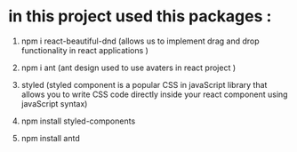# in this project used this packages :

1. npm i react-beautiful-dnd (allows us to implement drag and drop functionality in react applications )

2. npm i ant (ant design used to use avaters in react project )

3. styled (styled component is a popular CSS in javaScript library that allows you to write CSS code directly inside your react component using javaScript syntax)

4. npm install styled-components

5. npm install antd
